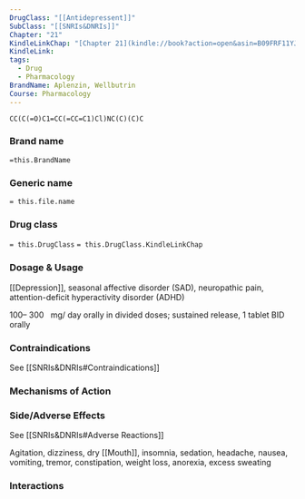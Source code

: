 ```yaml
---
DrugClass: "[[Antidepressent]]"
SubClass: "[[SNRIs&DNRIs]]"
Chapter: "21"
KindleLinkChap: "[Chapter 21](kindle://book?action=open&asin=B09FRF11YJ&location=10945)"
KindleLink: 
tags:
  - Drug
  - Pharmacology
BrandName: Aplenzin, Wellbutrin
Course: Pharmacology
---
```

```smiles
CC(C(=O)C1=CC(=CC=C1)Cl)NC(C)(C)C
```

### Brand name
`=this.BrandName`
### Generic name
`= this.file.name`
### Drug class 
`= this.DrugClass`
	`= this.DrugClass.KindleLinkChap`

### Dosage & Usage
[[Depression]], seasonal affective disorder (SAD), neuropathic pain, attention-deficit hyperactivity disorder (ADHD)

100– 300   mg/ day orally in divided doses; sustained release, 1 tablet BID orally

### Contraindications
See [[SNRIs&DNRIs#Contraindications]]

### Mechanisms of Action

### Side/Adverse Effects
See [[SNRIs&DNRIs#Adverse Reactions]]

Agitation, dizziness, dry [[Mouth]], insomnia, sedation, headache, nausea, vomiting, tremor, constipation, weight loss, anorexia, excess sweating

### Interactions
